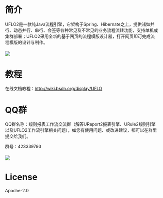# 简介
UFLO2是一款纯Java流程引擎，它架构于Spring、Hibernate之上，提供诸如并行、动态并行、串行、会签等各种常见及不常见的业务流程流转功能，支持单机或集群部署；UFLO2采用全新的基于网页的流程模版设计器，打开网页即可完成流程模版的设计与制作。
#### ![](https://github.com/youseries/assets/blob/master/images/uflo-designer.png)

# 教程
在线文档教程：http://wiki.bsdn.org/display/UFLO

# QQ群

QQ群名称：规则报表工作流交流群（解答UReport2报表引擎、URule2规则引擎以及UFLO2工作流引擎相关问题），如您有使用问题、或改进建议，都可以在群里提交给我们。

群号：423339793

#### ![](https://github.com/youseries/assets/blob/master/images/qq-qrcode.png)

# License

Apache-2.0
